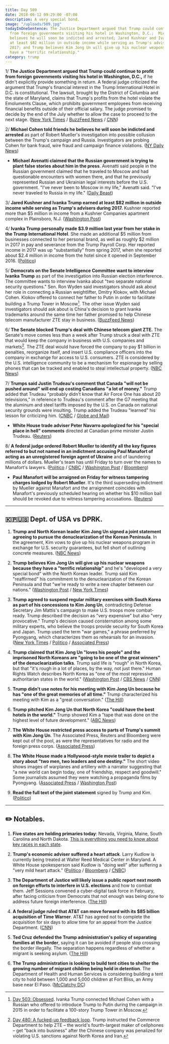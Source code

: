 ```yaml
---
title: Day 509
date: 2018-06-12 09:29:00 -07:00
description: A very special bond.
image: "/uploads/509.jpg"
todayInOneSentence: The Justice Department argued that Trump could continue to profit
  from foreign governments visiting his hotel in Washington, D.C.;  Michael Cohen
  believes he will soon be indicted and arrested; Jared Kushner and Ivanka Trump earned
  at least $82 million in outside income while serving as Trump's advisers during
  2017; and Trump believes Kim Jong Un will give up his nuclear weapons because they
  have a "terrific relationship."
category: trump
---
```


1/ **The Justice Department argued that Trump could continue to profit from foreign governments visiting his hotel in Washington, D.C.,** if he didn't explicitly provide something in return. A federal judge criticized the argument that Trump's financial interest in the Trump International Hotel in D.C. is constitutional. The lawsuit, brought by the District of Columbia and the state of Maryland, claims that Trump's profits from the hotel violate the Emoluments Clause, which prohibits government employees from receiving financial benefits outside of their official salary. The judge promised to decide by the end of the July whether to allow the case to proceed to the next stage. ([New York Times](https://www.nytimes.com/2018/06/11/us/politics/emoluments-lawsuit-trump-hotel.html) / [BuzzFeed News](https://www.buzzfeed.com/zoetillman/justice-department-emolument-clause-argument) / [CNN](https://www.cnn.com/2018/06/11/politics/trump-emoluments-hearing/index.html))

2/ **Michael Cohen told friends he believes he will soon be indicted and arrested** as part of Robert Mueller's investigation into possible collusion between the Trump's campaign and Russia. Investigators are probing Cohen for bank fraud, wire fraud and campaign finance violations. ([NY Daily News](http://www.nydailynews.com/news/politics/ny-news-trump-michael-cohen-arrested-any-day-20180612-story.html))

* **Michael Avenatti claimed that the Russian government is trying to plant false stories about him in the press**. Avenatti said people in the Russian government claimed that he traveled to Moscow and had questionable encounters with women there, and that he previously represented Russian and Ukrainian legal interests before the U.S. government. "I've never been to Moscow in my life," Avenatti said. "I've never traveled to Russia in my life." ([Daily Beast](https://www.thedailybeast.com/michael-avenatti-the-russians-are-trying-to-run-a-smear-job-on-me))

3/ **Jared Kushner and Ivanka Trump earned at least $82 million in outside income while serving as Trump's advisers during 2017.** Kushner reported more than $5 million in income from a Kushner Companies apartment complex in Plainsboro, N.J. ([Washington Post](https://www.washingtonpost.com/politics/jared-kushner-and-ivanka-trump-made-at-least-82-million-in-outside-income-last-year-while-serving-in-the-white-house-filings-show/2018/06/11/a41d0720-6dab-11e8-bd50-b80389a4e569_story.html?noredirect=on&utm_term=.cc17e4068a68))

4/ **Ivanka Trump personally made $3.9 million last year from her stake in the Trump International Hotel**. She made an additional $5 million from businesses connected to her personal brand, as well as roughly $2 million in 2017 in pay and severance from the Trump Payroll Corp. Her reported income in 2017 was up "substantially" from spring 2017, when she reported about $2.4 million in income from the hotel since it opened in September 2016. ([Politico](https://www.politico.com/story/2018/06/11/ivanka-trump-international-hotel-profit-637361))

5/ **Democrats on the Senate Intelligence Committee want to interview Ivanka Trump** as part of the investigation into Russian election interference. The committee wants to interview Ivanka about "two separate national security questions." Sen. Ron Wyden said investigators should ask about her role in connecting a Russian weightlifter, Dmitry Klokov, with Michael Cohen. Klokov offered to connect her father to Putin in order to facilitate building a Trump Tower in Moscow[^1]. The other issue Wyden said investigators should ask about is China's decision to grant Ivanka trademarks around the same time her father promised to help Chinese telecom manufacturer ZTE stay in business. ([BuzzFeed News](https://www.buzzfeed.com/emmaloop/democrats-want-to-interview-ivanka-trump-in-the-russia-probe))

6/ **The Senate blocked Trump's deal with Chinese telecom giant ZTE.** The Senate's move comes less than a week after Trump struck a deal with ZTE that would keep the company in business with U.S. companies and markets[^2]. The ZTE deal would have forced the company to pay $1 billion in penalties, reorganize itself, and insert U.S. compliance officers into the company in exchange for access to U.S. consumers. ZTE is considered by the U.S. intelligence community to be a mechanism for espionage by selling phones that can be tracked and enabled to steal intellectual property. ([NBC News](https://www.nbcnews.com/politics/congress/senate-blocks-zte-deal-rebuke-trump-deal-n882196))

7/ **Trumps said Justin Trudeau's comment that Canada "will not be pushed around" will end up costing Canadians "a lot of money."** Trump added that Trudeau "probably didn't know that Air Force One has about 20 televisions," in reference to Trudeau's comment after the G7 meeting that the aluminum and steel tariffs imposed by the U.S. on Canada on national security grounds were insulting. Trump added the Trudeau "learned" his lesson for criticizing him. ([CNBC](https://www.cnbc.com/2018/06/12/trump-says-trudeaus-comments-are-going-to-cost-canada-a-lot-of-money.html) / [Globe and Mail](https://www.theglobeandmail.com/world/article-trump-says-trudeau-has-learned-from-mistake-of-criticizing-him-and/))

* **White House trade adviser Peter Navarro apologized for his "special place in hell" comments** directed at Canadian prime minister Justin Trudeau. ([Reuters](https://www.reuters.com/article/us-g7-summit-navarro/white-houses-navarro-apologizes-for-special-place-in-hell-comment-idUSKBN1J8205?))

8/ **A federal judge ordered Robert Mueller to identify all the key figures referred to but not named in an indictment accusing Paul Manafort of acting as an unregistered foreign agent of Ukraine** and of laundering millions of dollars. Mueller's team has until Friday to turn over the names to Manafort's lawyers. ([Politico](https://www.politico.com/story/2018/06/12/mueller-unnamed-figures-manafort-638800) / [CNBC](https://www.cnbc.com/2018/06/12/judge-government-must-reveal-identities-of-figures-in-manafort-case.html) / [Washington Post](https://www.washingtonpost.com/local/public-safety/judge-orders-mueller-probe-to-turn-over-names-of-european-politicians-in-alleged-manafort-lobbying-scheme/2018/06/12/9467ab0a-6e50-11e8-afd5-778aca903bbe_story.html) / [Bloomberg](https://www.bloomberg.com/news/articles/2018-06-12/mueller-must-reveal-identities-of-foreign-agents-to-manafort))

* **Paul Manafort will be arraigned on Friday for witness tampering charges lodged by Robert Mueller**. It's the third superseding indictment by Mueller against Manafort and the arraignment coincides with Manafort's previously scheduled hearing on whether his $10 million bail should be revoked due to witness tampering accusations. ([Reuters](https://www.reuters.com/article/us-usa-trump-russia-manafort/ex-trump-campaign-aide-manafort-to-be-arraigned-on-new-charges-friday-idUSKBN1J725M))

---

## 🇰🇵🇺🇸 Dept. of USA vs DPRK.

1. **Trump and North Korean leader Kim Jong Un signed a joint statement agreeing to pursue the denuclearization of the Korean Peninsula**. In the agreement, Kim vows to give up his nuclear weapons program in exchange for U.S. security guarantees, but fell short of outlining concrete measures. ([NBC News](https://www.nbcnews.com/politics/white-house/trump-hypes-drama-hours-nuclear-summit-kim-n882161))

2. **Trump believes Kim Jong Un will give up his nuclear weapons because they have a "terrific relationship"** and he's "developed a very special bond" with the North Korean leader. Trump said Kim "reaffirmed" his commitment to the denuclearization of the Korean Peninsula and that "we're ready to write a new chapter between our nations." ([Washington Post](https://www.washingtonpost.com/politics/trump-kim-summit-trump-says-we-have-developed-a-very-special-bond-at-end-of-historic-meeting/2018/06/12/ff43465a-6dba-11e8-bf86-a2351b5ece99_story.html?utm_term=.9062092d1277) / [New York Times](https://www.nytimes.com/2018/06/12/world/asia/trump-kim-policy.html))

3. **Trump agreed to suspend regular military exercises with South Korea as part of his concessions to Kim Jong Un**, contradicting Defense Secretary Jim Mattis's campaign to make U.S. troops more combat-ready. Trump described the decision as "very expensive" but also "very provocative." Trump's  decision caused consternation among some military experts, who believe the troops provide security for South Korea and Japan. Trump used the term "war games," a phrase preferred by Pyongyang, which characterizes them as rehearsals for an invasion. ([New York Times](https://www.nytimes.com/2018/06/11/world/asia/trump-kim-summitmeeting.html) / [Politico](https://www.politico.com/story/2018/06/12/trump-kim-meeting-press-conference-637544) / [Associated Press](https://apnews.com/c4c30dbcc81c458c9ea12b63716c1317))

4. **Trump claimed that Kim Jong Un "loves his people" and the imprisoned North Koreans are "going to be one of the great winners" of the denuclearization talks**. Trump said life is "rough" in North Korea, but that "it's rough in a lot of places, by the way, not just there." Human Rights Watch describes North Korea as "one of the most repressive authoritarian states in the world." ([Washington Post](https://www.washingtonpost.com/politics/once-forceful-on-north-korean-human-rights-abuses-trump-is-mostly-mum-during-a-summit-with-kim/2018/06/12/6f781cde-6e2e-11e8-bf86-a2351b5ece99_story.html) / [CBS News](https://www.cbsnews.com/news/here-are-north-koreas-alleged-human-rights-abuses/) / [CNN](https://www.cnn.com/2018/06/12/politics/donald-trump-kim-jong-un-loves-his-people/index.html))

5. **Trump didn't use notes for his meeting with Kim Jong Un because he has "one of the great memories of all time."** Trump characterized his meeting with Kim as a "great conversation." ([The Hill](http://thehill.com/homenews/administration/391769-trump-on-lack-of-notes-from-kim-meeting-i-have-one-of-the-great))

6. **Trump pitched Kim Jong Un that North Korea "could have the best hotels in the world."** Trump showed Kim a "tape that was done on the highest level of future development." ([ABC News](https://abcnews.go.com/Politics/trump-told-kim-best-hotels-world-testing-missiles/story?id=55836496))

7. **The White House restricted press access to parts of Trump's summit with Kim Jong Un**. The Associated Press, Reuters and Bloomberg were kept out of the pool, as were the representatives for radio and the foreign press corps. ([Associated Press](https://apnews.com/0a029f0bf678452aa89facb6dfba5f25))

8. **The White House made a Hollywood-style movie trailer to depict a story about "two men, two leaders and one destiny."** The short video shows images of warplanes and artillery with a narrator suggesting that "a new world can begin today, one of friendship, respect and goodwill." Some journalists assumed they were watching a propaganda films by Pyongyang. ([Associated Press](https://www.apnews.com/72fff3051e7044739e0a765500faf022/Trump-shows-Kim-a-video-laying-out-the-stakes-of-summit) / [Washington Post](https://www.washingtonpost.com/news/the-fix/wp/2018/06/12/reporters-thought-this-video-was-north-korea-propaganda-it-came-from-the-white-house/))

9. **Read the full text of the joint statement** signed by Trump and Kim. ([Politico](https://www.politico.com/story/2018/06/12/full-text-trump-kim-korea-summit-637541))

---

## ✏️ Notables.

1. **Five states are holding primaries today**: Nevada, Virginia, Maine, South Carolina and North Dakota. [This is everything you need to know about key races in each state](https://talk.whatthefuckjusthappenedtoday.com/t/the-2018-midterm-election-schedule-primaries-and-key-dates/3493).

2. **Trump's economic adviser suffered a heart attack**. Larry Kudlow is currently being treated at Walter Reed Medical Center in Maryland. A White House spokesperson said Kudlow is "doing well" after suffering a "very mild heart attack." ([Politico](https://www.politico.com/story/2018/06/11/kudlow-suffers-heart-attack-trump-tweets-637534) / [Bloomberg](https://www.bloomberg.com/news/articles/2018-06-12/trump-says-economic-adviser-kudlow-suffered-heart-attack) / [CNBC](https://www.cnbc.com/2018/06/11/white-house-economic-advisor-larry-kudlow-suffers-heart-attack-trump-tweets.html))

3. **The Department of Justice will likely issue a public report next month on foreign efforts to interfere in U.S. elections** and how to combat them. Jeff Sessions convened a cyber-digital task force in February, after facing criticism from Democrats that not enough was being done to address future foreign interference. ([The Hill](http://thehill.com/policy/cybersecurity/391812-doj-likely-to-issue-public-report-on-foreign-election-interference-in))

4. **A federal judge ruled that AT&T can move forward with its $85 billion acquisition of Time Warner**. AT&T has agreed not to complete the acquisition for six days to allow time for an appeal from the Justice Department. ([CNN](http://money.cnn.com/2018/06/12/media/att-time-warner-ruling/index.html))

5. **Ted Cruz defended the Trump administration's policy of separating families at the border**, saying it can be avoided if people stop crossing the border illegally. The separation happens regardless of whether a migrant is seeking asylum. ([The Hill](http://thehill.com/homenews/senate/391699-cruz-defends-trump-policy-of-family-separation))

6. **The Trump administration is looking to build tent cities to shelter the growing number of migrant children being held in detention**. The Department of Health and Human Services is considering building a tent city to hold between 1,000 and 5,000 children at Fort Bliss, an Army base near El Paso. ([McClatchy DC](http://www.mcclatchydc.com/news/politics-government/white-house/article213026379.html))



[^1]: [Day 503: Obsessed](https://whatthefuckjusthappenedtoday.com/2018/06/06/day-503/#2-ivanka-trump-connected-michael-coh). Ivanka Trump connected Michael Cohen with a Russian who offered to introduce Trump to Putin during the campaign in 2015 in order to facilitate a 100-story Trump Tower in Moscow.

[^2]: [Day 480: A fucked-up feedback loop](https://whatthefuckjusthappenedtoday.com/2018/05/14/day-480/#7-betsy-devos-scaled-back-the-educat). Trump instructed the Commerce Department to help ZTE – the world's fourth-largest maker of cellphones – get "back into business" after the Chinese company was penalized for violating U.S. sanctions against North Korea and Iran.